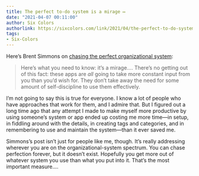 ```yaml
---
title: The perfect to-do system is a mirage ↦
date: "2021-04-07 00:11:00"
author: Six Colors
authorlink: https://sixcolors.com/link/2021/04/the-perfect-to-do-system-is-a-mirage/
tags:
- Six-Colors
---
```

<p>Here’s Brent Simmons on <a href="https://inessential.com/2021/04/06/the_perfect_to_do_system_is_not_just_around_the_corner">chasing the perfect organizational system</a>:</p>
<blockquote><p>
  Here’s what you need to know: it’s a mirage…. There’s no getting out of this fact: these apps are <em>all</em> going to take more constant input from you than you’d wish for. They don’t take away the need for some amount of self-discipline to use them effectively.
</p></blockquote>
<p>I’m not going to say this is true for everyone. I know a lot of people who have approaches that work for them, and I admire that. But I figured out a long time ago that any attempt I made to make myself more productive by using someone’s system or app ended up costing me more time—in setup, in fiddling around with the details, in creating tags and categories, and in remembering to use and maintain the system—than it ever saved me.</p>
<p>Simmons’s post isn’t just for people like me, though. It’s really addressing wherever you are on the organizational-system spectrum. You can chase perfection forever, but it doesn’t exist. Hopefully you get more out of whatever system you use than what you put into it. That’s the most important measure.&#8230;</p>